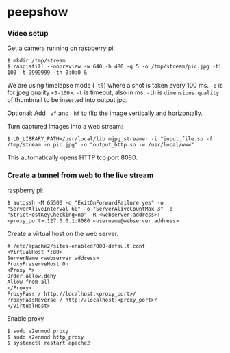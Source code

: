 # peepshow

### Video setup
Get a camera running on raspberry pi:

```
$ mkdir /tmp/stream
$ raspistill --nopreview -w 640 -h 480 -q 5 -o /tmp/stream/pic.jpg -tl 100 -t 9999999 -th 0:0:0 &
```
We are using timelapse mode (`-tl`) where a shot is taken every 100 ms. `-q` is for jpeg quality `<0-100>`. `-t` is timeout, also in ms. `-th` is `dimensions:quality` of thumbnail to be inserted into output jpg.

Optional: Add `-vf` and `-hf` to flip the image vertically and horizontally. 

Turn captured images into a web stream:
```
$ LD_LIBRARY_PATH=/usr/local/lib mjpg_streamer -i "input_file.so -f /tmp/stream -n pic.jpg" -o "output_http.so -w /usr/local/www"
```
This automatically opens HTTP tcp port 8080.

### Create a tunnel from web to the live stream

raspberry pi:
```
$ autossh -M 65500 -o "ExitOnForwardFailure yes" -o "ServerAliveInterval 60" -o "ServerAliveCountMax 3" -o "StrictHostKeyChecking=no" -R <webserver.address>:<proxy_port>:127.0.0.1:8080 <username@webserver.address>
```
Create a virtual host on the web server.
```
# /etc/apache2/sites-enabled/000-default.conf 
<VirtualHost *:80>
ServerName <webserver.address>
ProxyPreserveHost On
<Proxy *>
Order allow,deny
Allow from all
</Proxy>
ProxyPass / http://localhost:<proxy_port>/
ProxyPassReverse / http://localhost:<proxy_port>/
</VirtualHost>
```

Enable proxy
```
$ sudo a2enmod proxy
$ sudo a2enmod http_proxy
$ systemctl restart apache2
```

